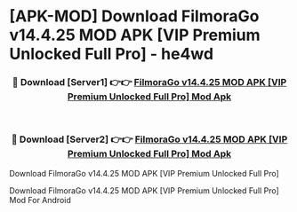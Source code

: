# [APK-MOD] Download FilmoraGo v14.4.25 MOD APK [VIP Premium Unlocked Full Pro] - he4wd


<div align="center">
<h3>🔴 Download [Server1] 👉👉 <a href="https://apk-comot.site?title=FilmoraGo_v14.4.25_MOD_APK_[VIP_Premium_Unlocked_Full_Pro]">FilmoraGo v14.4.25 MOD APK [VIP Premium Unlocked Full Pro] Mod Apk</a></h3><br>
<h3>🔴 Download [Server2] 👉👉 <a href="https://apk-comot.site?title=FilmoraGo_v14.4.25_MOD_APK_[VIP_Premium_Unlocked_Full_Pro]">FilmoraGo v14.4.25 MOD APK [VIP Premium Unlocked Full Pro] Mod Apk</a></h3>
</div>



Download FilmoraGo v14.4.25 MOD APK [VIP Premium Unlocked Full Pro] 

Download FilmoraGo v14.4.25 MOD APK [VIP Premium Unlocked Full Pro] Mod For Android